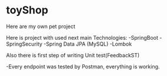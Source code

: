 # toyShop
Here are my own pet project 

Here is project with used next main Technologies:
-SpringBoot
-SpringSecurity
-Spring Data JPA (MySQL)
-Lombok

Also there is first step of writing Unit test(FeedbackST)

-Every endpoint was tested by Postman,  everything is working.
